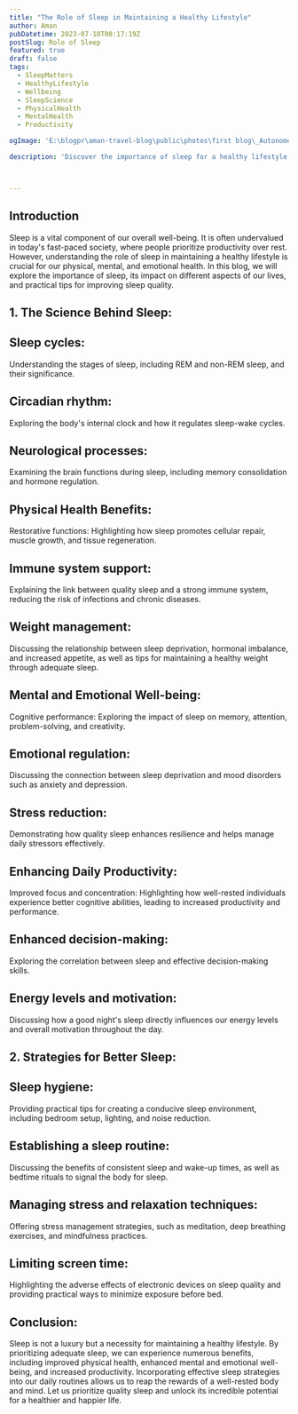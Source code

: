 ```yaml
---
title: "The Role of Sleep in Maintaining a Healthy Lifestyle"
author: Aman
pubDatetime: 2023-07-10T00:17:19Z
postSlug: Role of Sleep 
featured: true
draft: false
tags:
  - SleepMatters
  - HealthyLifestyle
  - Wellbeing
  - SleepScience
  - PhysicalHealth
  - MentalHealth
  - Productivity

ogImage: 'E:\blogpr\aman-travel-blog\public\photos\first blog\_Autonomous Wea 0.png'

description: 'Discover the importance of sleep for a healthy lifestyle. Explore its impact on physical health, mental well-being, and daily productivity. Learn practical strategies for improving sleep quality, including sleep hygiene, routine establishment, stress management, and reducing screen time. Prioritize quality sleep to unlock its incredible benefits for a happier, healthier you.'



---
```

## Introduction

Sleep is a vital component of our overall well-being. It is often undervalued in today's fast-paced society, where people prioritize productivity over rest. However, understanding the role of sleep in maintaining a healthy lifestyle is crucial for our physical, mental, and emotional health. In this blog, we will explore the importance of sleep, its impact on different aspects of our lives, and practical tips for improving sleep quality.

## 1. The Science Behind Sleep:

##  Sleep cycles:
 Understanding the stages of sleep, including REM and non-REM sleep, and their significance.
 
## Circadian rhythm:
 Exploring the body's internal clock and how it regulates sleep-wake cycles.

## Neurological processes:
 Examining the brain functions during sleep, including memory consolidation and hormone regulation.

## Physical Health Benefits:
Restorative functions: Highlighting how sleep promotes cellular repair, muscle growth, and tissue regeneration.

## Immune system support: 
Explaining the link between quality sleep and a strong immune system, reducing the risk of infections and chronic diseases.

## Weight management:
 Discussing the relationship between sleep deprivation, hormonal imbalance, and increased appetite, as well as tips for maintaining a healthy weight through adequate sleep.
 
## Mental and Emotional Well-being:
Cognitive performance: Exploring the impact of sleep on memory, attention, problem-solving, and creativity.

## Emotional regulation:
 Discussing the connection between sleep deprivation and mood disorders such as anxiety and depression.

## Stress reduction:
 Demonstrating how quality sleep enhances resilience and helps manage daily stressors effectively.

## Enhancing Daily Productivity:
Improved focus and concentration: Highlighting how well-rested individuals experience better cognitive abilities, leading to increased productivity and performance.

## Enhanced decision-making: 
Exploring the correlation between sleep and effective decision-making skills.

## Energy levels and motivation:
 Discussing how a good night's sleep directly influences our energy levels and overall motivation throughout the day.

## 2. Strategies for Better Sleep:

## Sleep hygiene:
 Providing practical tips for creating a conducive sleep environment, including bedroom setup, lighting, and noise reduction.

## Establishing a sleep routine: 
Discussing the benefits of consistent sleep and wake-up times, as well as bedtime rituals to signal the body for sleep.

## Managing stress and relaxation techniques:
 Offering stress management strategies, such as meditation, deep breathing exercises, and mindfulness practices.

## Limiting screen time:
 Highlighting the adverse effects of electronic devices on sleep quality and providing practical ways to minimize exposure before bed.

## Conclusion:
Sleep is not a luxury but a necessity for maintaining a healthy lifestyle. By prioritizing adequate sleep, we can experience numerous benefits, including improved physical health, enhanced mental and emotional well-being, and increased productivity. Incorporating effective sleep strategies into our daily routines allows us to reap the rewards of a well-rested body and mind. Let us prioritize quality sleep and unlock its incredible potential for a healthier and happier life.